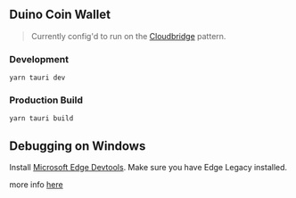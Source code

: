 ## Duino Coin Wallet

> Currently config'd to run on the [Cloudbridge](https://tauri.studio/docs/architecture/recipes/cloudbridge) pattern.

### Development

```
yarn tauri dev
```

### Production Build

```
yarn tauri build
```


## Debugging on Windows

Install [Microsoft Edge Devtools](https://www.microsoft.com/en-au/p/microsoft-edge-devtools-preview/9mzbfrmz0mnj?rtc=1&activetab=pivot:overviewtab). Make sure you have Edge Legacy installed.

more info [here](https://github.com/tauri-apps/tauri/wiki/04.-MS-Windows-Setup#devtools)

